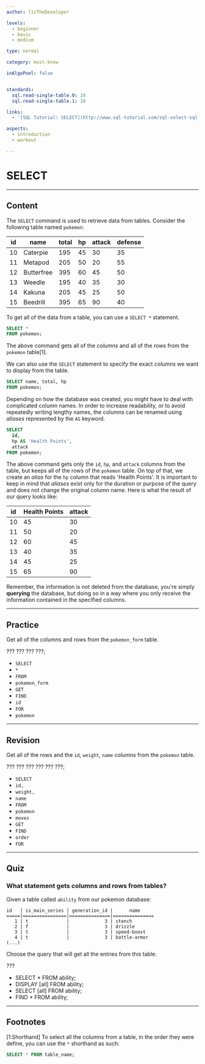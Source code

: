 ```yaml
---
author: lizTheDeveloper

levels:
  - beginner
  - basic
  - medium

type: normal

category: must-know

inAlgoPool: false


standards:
  sql.read-single-table.0: 10
  sql.read-single-table.1: 10

links:
  - '[SQL Tutorial: SELECT](http://www.sql-tutorial.com/sql-select-sql-tutorial/){website}'

aspects:
  - introduction
  - workout

---
```


# SELECT

---
## Content

The `SELECT` command is used to retrieve data from tables. Consider the following table named `pokemon`:

| id | name       | total | hp | attack | defense |
|----|------------|-------|----|--------|---------|
| 10 | Caterpie   | 195   | 45 | 30     | 35      |
| 11 | Metapod    | 205   | 50 | 20     | 55      |
| 12 | Butterfree | 395   | 60 | 45     | 50      |
| 13 | Weedle     | 195   | 40 | 35     | 30      |
| 14 | Kakuna     | 205   | 45 | 25     | 50      |
| 15 | Beedrill   | 395   | 65 | 90     | 40      |

To get all of the data from a table, you can use a `SELECT *` statement.

```sql
SELECT *
FROM pokemon;
```

The above command gets all of the *columns* and all of the *rows* from the `pokemon` table[1].

We can also use the `SELECT` statement to specify the exact *columns* we want to display from the table.

```sql
SELECT name, total, hp
FROM pokemon;
```

Depending on how the database was created, you might have to deal with complicated column names. In order to increase readability, or to avoid repeatedly writing lengthy names, the columns can be renamed using *aliases* represented by the `AS` keyword.

```sql
SELECT 
  id, 
  hp AS 'Health Points', 
  attack
FROM pokemon;
```

The above command gets only the `id`, `hp`, and `attack` columns from the table, but keeps all of the rows of the `pokemon` table. On top of that, we create an *alias* for the `hp` column that reads 'Health Points'. It is important to keep in mind that *aliases* exist only for the duration or purpose of the query and does not change the original column name. Here is what the result of our query looks like:

| id | Health Points | attack |
|----|---------------|--------|
| 10 | 45            | 30     |
| 11 | 50            | 20     |
| 12 | 60            | 45     |
| 13 | 40            | 35     |
| 14 | 45            | 25     |
| 15 | 65            | 90     |

Remember, the information is not deleted from the database, you're simply **querying** the database, but doing so in a way where you only receive the information contained in the specified columns.

---
## Practice

Get all of the columns and rows from the `pokemon_form` table.

??? ???
??? ???;


* `SELECT`
* `*`
* `FROM`
* `pokemon_form`
* `GET`
* `FIND`
* `id`
* `FOR`
* `pokemon`

---
## Revision

Get all of the rows and the `id`, `weight`, `name` columns from the `pokemon` table.

??? ??? ??? ???
??? ???;


* `SELECT`
* `id, `
* `weight, `
* `name`
* `FROM`
* `pokemon`
* `moves`
* `GET`
* `FIND`
* `order`
* `FOR`

---
## Quiz 
### What statement gets columns and rows from tables?
Given a table called `ability` from our pokemon database:

```
id   | is_main_series | generation_id |      name      
=====|================|===============|===============
   1 | t              |             3 | stench
   2 | f              |             3 | drizzle
   3 | t              |             3 | speed-boost
   4 | t              |             3 | battle-armor
(...)

```

Choose the query that will get all the entries from this table:

 ???

* SELECT * FROM ability;
* DISPLAY [all] FROM ability;
* SELECT [all] FROM ability;
* FIND * FROM ability;

---
## Footnotes

[1:Shorthand]
To select all the columns from a table, in the order they were define, you can use the `*` shorthand as such:
```sql
SELECT * FROM table_name;
```

